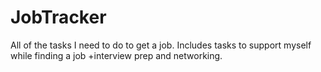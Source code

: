 # JobTracker
All of the tasks I need to do to get a job. Includes tasks to support myself while finding a job +interview prep and networking.
